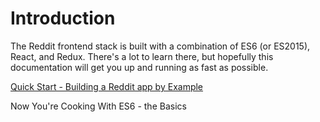 # Introduction
The Reddit frontend stack is built with a combination of ES6 (or ES2015), React, and Redux. There's a lot to learn there, but hopefully this documentation will get you up and running as fast as possible.



[Quick Start - Building a Reddit app by Example](building_a_reddit_app_by_example.md)

Now You're Cooking With ES6 - the Basics